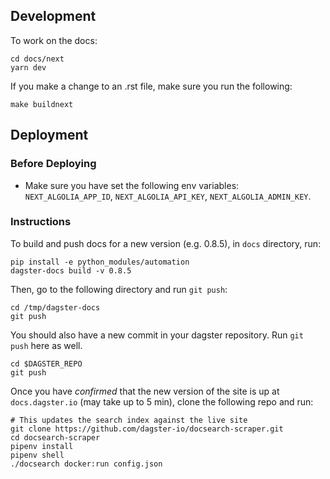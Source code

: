 ## Development

To work on the docs:

```
cd docs/next
yarn dev
```

If you make a change to an .rst file, make sure you run the following:

    make buildnext

## Deployment

### Before Deploying

- Make sure you have set the following env variables: `NEXT_ALGOLIA_APP_ID`, `NEXT_ALGOLIA_API_KEY`, `NEXT_ALGOLIA_ADMIN_KEY`.

### Instructions

To build and push docs for a new version (e.g. 0.8.5), in `docs` directory, run:

```
pip install -e python_modules/automation
dagster-docs build -v 0.8.5
```

Then, go to the following directory and run `git push`:

```
cd /tmp/dagster-docs
git push
```

You should also have a new commit in your dagster repository. Run `git push` here as well. 

```
cd $DAGSTER_REPO
git push
```

Once you have _confirmed_ that the new version of the site is up at `docs.dagster.io` (may take up to 5 min), clone the following repo and run:

```
# This updates the search index against the live site
git clone https://github.com/dagster-io/docsearch-scraper.git
cd docsearch-scraper
pipenv install
pipenv shell
./docsearch docker:run config.json
```

